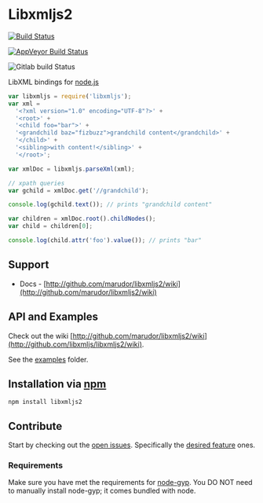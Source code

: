 # Libxmljs2

[![Build Status](https://secure.travis-ci.org/marudor/libxmljs2.svg?branch=master)](http://travis-ci.org/marudor/libxmljs2)

[![AppVeyor Build Status](https://ci.appveyor.com/api/projects/status/ji1580agkhxm165t/branch/master?svg=true)](https://ci.appveyor.com/project/marudor/libxmljs2/branch/master)

![Gitlab build Status](https://gitlab.com/marudor/libxmljs2/badges/master/pipeline.svg)

LibXML bindings for [node.js](http://nodejs.org/)

```javascript
var libxmljs = require('libxmljs');
var xml =
  '<?xml version="1.0" encoding="UTF-8"?>' +
  '<root>' +
  '<child foo="bar">' +
  '<grandchild baz="fizbuzz">grandchild content</grandchild>' +
  '</child>' +
  '<sibling>with content!</sibling>' +
  '</root>';

var xmlDoc = libxmljs.parseXml(xml);

// xpath queries
var gchild = xmlDoc.get('//grandchild');

console.log(gchild.text()); // prints "grandchild content"

var children = xmlDoc.root().childNodes();
var child = children[0];

console.log(child.attr('foo').value()); // prints "bar"
```

## Support

- Docs - [http://github.com/marudor/libxmljs2/wiki](http://github.com/marudor/libxmljs2/wiki)
  <!-- * Mailing list - [http://groups.google.com/group/libxmljs](http://groups.google.com/group/libxmljs) -->

## API and Examples

Check out the wiki [http://github.com/marudor/libxmljs2/wiki](http://github.com/libxmljs/libxmljs2/wiki).

See the [examples](https://github.com/marudor/libxmljs2/tree/master/examples) folder.

## Installation via [npm](https://npmjs.org)

```shell
npm install libxmljs2
```

## Contribute

Start by checking out the [open issues](https://github.com/marudor/libxmljs2/issues?labels=&page=1&state=open). Specifically the [desired feature](https://github.com/marudor/libxmljs2/issues?labels=desired+feature&page=1&state=open) ones.

### Requirements

Make sure you have met the requirements for [node-gyp](https://github.com/TooTallNate/node-gyp#installation). You DO NOT need to manually install node-gyp; it comes bundled with node.
